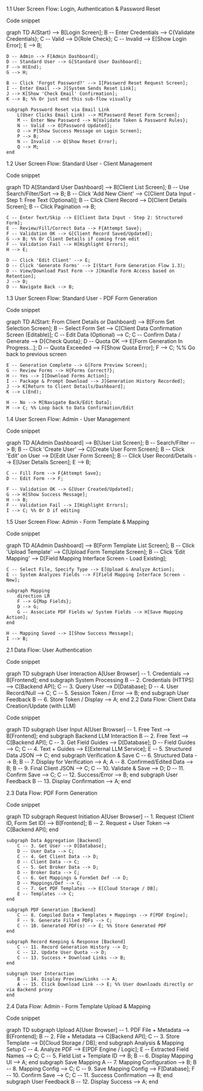 1.1 User Screen Flow: Login, Authentication & Password Reset

Code snippet

graph TD
    A(Start) --> B[Login Screen];
    B -- Enter Credentials --> C{Validate Credentials};
    C -- Valid --> D{Role Check};
    C -- Invalid --> E[Show Login Error];
    E --> B;

    D -- Admin --> F[Admin Dashboard];
    D -- Standard User --> G[Standard User Dashboard];
    F --> H(End);
    G --> H;

    B -- Click 'Forgot Password?' --> I[Password Reset Request Screen];
    I -- Enter Email --> J[System Sends Reset Link];
    J --> K[Show 'Check Email' Confirmation];
    K --> B; %% Or just end this sub-flow visually

    subgraph Password Reset via Email Link
        L(User Clicks Email Link) --> M[Password Reset Form Screen];
        M -- Enter New Password --> N{Validate Token & Password Rules};
        N -- Valid --> O[Password Updated];
        O --> P[Show Success Message on Login Screen];
        P --> B;
        N -- Invalid --> Q[Show Reset Error];
        Q --> M;
    end
1.2 User Screen Flow: Standard User - Client Management

Code snippet

graph TD
    A[Standard User Dashboard] --> B[Client List Screen];
    B -- Use Search/Filter/Sort --> B;
    B -- Click 'Add New Client' --> C[Client Data Input - Step 1: Free Text (Optional)];
    B -- Click Client Record --> D[Client Details Screen];
    B -- Click Pagination --> B;

    C -- Enter Text/Skip --> E[Client Data Input - Step 2: Structured Form];
    E -- Review/Fill/Correct Data --> F{Attempt Save};
    F -- Validation OK --> G[Client Record Saved/Updated];
    G --> B; %% Or Client Details if coming from edit
    F -- Validation Fail --> H[Highlight Errors];
    H --> E;

    D -- Click 'Edit Client' --> E;
    D -- Click 'Generate Forms' --> I(Start Form Generation Flow 1.3);
    D -- View/Download Past Form --> J[Handle Form Access based on Retention];
    J --> D;
    D -- Navigate Back --> B;
1.3 User Screen Flow: Standard User - PDF Form Generation

Code snippet

graph TD
    A(Start: From Client Details or Dashboard) --> B[Form Set Selection Screen];
    B -- Select Form Set --> C[Client Data Confirmation Screen (Editable)];
    C -- Edit Data (Optional) --> C;
    C -- Confirm Data / Generate --> D{Check Quota};
    D -- Quota OK --> E[Form Generation In Progress...];
    D -- Quota Exceeded --> F[Show Quota Error];
    F --> C; %% Go back to previous screen

    E -- Generation Complete --> G[Form Preview Screen];
    G -- Review Forms --> H{Forms Correct?};
    H -- Yes --> I[Download Forms Action];
    I -- Package & Prompt Download --> J[Generation History Recorded];
    J --> K[Return to Client Details/Dashboard];
    K --> L(End);

    H -- No --> M[Navigate Back/Edit Data];
    M --> C; %% Loop back to Data Confirmation/Edit
1.4 User Screen Flow: Admin - User Management

Code snippet

graph TD
    A[Admin Dashboard] --> B[User List Screen];
    B -- Search/Filter --> B;
    B -- Click 'Create User' --> C[Create User Form Screen];
    B -- Click 'Edit' on User --> D[Edit User Form Screen];
    B -- Click User Record/Details --> E[User Details Screen];
    E --> B;

    C -- Fill Form --> F{Attempt Save};
    D -- Edit Form --> F;

    F -- Validation OK --> G[User Created/Updated];
    G --> H[Show Success Message];
    H --> B;
    F -- Validation Fail --> I[Highlight Errors];
    I --> C; %% Or D if editing
1.5 User Screen Flow: Admin - Form Template & Mapping

Code snippet

graph TD
    A[Admin Dashboard] --> B[Form Template List Screen];
    B -- Click 'Upload Template' --> C[Upload Form Template Screen];
    B -- Click 'Edit Mapping' --> D[Field Mapping Interface Screen - Load Existing];

    C -- Select File, Specify Type --> E[Upload & Analyze Action];
    E -- System Analyzes Fields --> F[Field Mapping Interface Screen - New];

    subgraph Mapping
        direction LR
        F --> G{Map Fields};
        D --> G;
        G -- Associate PDF Fields w/ System Fields --> H[Save Mapping Action];
    end

    H -- Mapping Saved --> I[Show Success Message];
    I --> B;

2.1 Data Flow: User Authentication

Code snippet

graph TD
    subgraph User Interaction
        A[User Browser] -- 1. Credentials --> B[Frontend];
    end
    subgraph System Processing
        B -- 2. Credentials (HTTPS) --> C[Backend API];
        C -- 3. Query User --> D[Database];
        D -- 4. User Record/Null --> C;
        C -- 5. Session Token / Error --> B;
    end
    subgraph User Feedback
        B -- 6. Store Token / Display --> A;
    end
2.2 Data Flow: Client Data Creation/Update (with LLM)

Code snippet

graph TD
    subgraph User Input
        A[User Browser] -- 1. Free Text --> B[Frontend];
    end
    subgraph Backend LLM Interaction
        B -- 2. Free Text --> C[Backend API];
        C -- 3. Get Field Guides --> D[Database];
        D -- Field Guides --> C;
        C -- 4. Text + Guides --> E[External LLM Service];
        E -- 5. Structured Data JSON --> C;
    end
    subgraph Verification & Save
        C -- 6. Structured Data --> B;
        B -- 7. Display for Verification --> A;
        A -- 8. Confirmed/Edited Data --> B;
        B -- 9. Final Client JSON --> C;
        C -- 10. Validate & Save --> D;
        D -- 11. Confirm Save --> C;
        C -- 12. Success/Error --> B;
    end
    subgraph User Feedback
        B -- 13. Display Confirmation --> A;
    end

2.3 Data Flow: PDF Form Generation

Code snippet

graph TD
    subgraph Request Initiation
        A[User Browser] -- 1. Request (Client ID, Form Set ID) --> B[Frontend];
        B -- 2. Request + User Token --> C[Backend API];
    end

    subgraph Data Aggregation [Backend]
        C -- 3. Get User --> D[Database];
        D -- User Data --> C;
        C -- 4. Get Client Data --> D;
        D -- Client Data --> C;
        C -- 5. Get Broker Data --> D;
        D -- Broker Data --> C;
        C -- 6. Get Mappings & FormSet Def --> D;
        D -- Mappings/Def --> C;
        C -- 7. Get PDF Templates --> E[Cloud Storage / DB];
        E -- Templates --> C;
    end

    subgraph PDF Generation [Backend]
        C -- 8. Compiled Data + Templates + Mappings --> F[PDF Engine];
        F -- 9. Generate Filled PDFs --> C;
        C -- 10. Generated PDF(s) --> E; %% Store Generated PDF
    end

    subgraph Record Keeping & Response [Backend]
        C -- 11. Record Generation History --> D;
        C -- 12. Update User Quota --> D;
        C -- 13. Success + Download Links --> B;
    end

    subgraph User Interaction
        B -- 14. Display Preview/Links --> A;
        A -- 15. Click Download Link --> E; %% User downloads directly or via Backend proxy
    end
2.4 Data Flow: Admin - Form Template Upload & Mapping

Code snippet

graph TD
    subgraph Upload
        A[User Browser] -- 1. PDF File + Metadata --> B[Frontend];
        B -- 2. File + Metadata --> C[Backend API];
        C -- 3. Store Template --> D[Cloud Storage / DB];
    end
    subgraph Analysis & Mapping Setup
        C -- 4. Analyze PDF --> E[PDF Engine / Logic];
        E -- Extracted Field Names --> C;
        C -- 5. Field List + Template ID --> B;
        B -- 6. Display Mapping UI --> A;
    end
    subgraph Save Mapping
        A -- 7. Mapping Configuration --> B;
        B -- 8. Mapping Config --> C;
        C -- 9. Save Mapping Config --> F[Database];
        F -- 10. Confirm Save --> C;
        C -- 11. Success Confirmation --> B;
    end
    subgraph User Feedback
         B -- 12. Display Success --> A;
    end
    